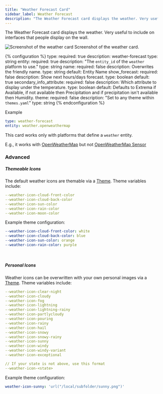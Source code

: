 ```yaml
---
title: "Weather Forecast Card"
sidebar_label: Weather Forecast
description: "The Weather Forecast card displays the weather. Very useful to include on interfaces that people display on the wall."
---
```


The Weather Forecast card displays the weather. Very useful to include on interfaces that people display on the wall.

<p class='img'>
<img src='/images/lovelace/lovelace_weather.png' alt='Screenshot of the weather card'>
Screenshot of the weather card.
</p>

{% configuration %}
type:
  required: true
  description: weather-forecast
  type: string
entity:
  required: true
  description: "The `entity_id` of the `weather` platform to use."
  type: string
name:
  required: false
  description: Overwrites the friendly name.
  type: string
  default: Entity Name
show_forecast:
  required: false
  description: Show next hours/days forecast.
  type: boolean
  default: true
secondary_info_attribute:
  required: false
  description: Which attribute to display under the temperature.
  type: boolean
  default: Defaults to Extrema if Available, if not available then Precipitation and if precipitation isn't available then Humidity.
theme:
  required: false
  description: "Set to any theme within `themes.yaml`"
  type: string
{% endconfiguration %}

Example

```yaml
type: weather-forecast
entity: weather.openweathermap
```

<div class="note">

  This card works only with platforms that define a `weather` entity.
  
  E.g., it works with [OpenWeatherMap](https://www.home-assistant.io/integrations/openweathermap/#weather) but not [OpenWeatherMap Sensor](https://www.home-assistant.io/integrations/openweathermap/#sensor)

</div>

### Advanced

##### Themeable Icons

The default weather icons are themable via a [Theme](https://www.home-assistant.io/integrations/frontend/#themes). Theme variables include: 

```yaml
--weather-icon-cloud-front-color
--weather-icon-cloud-back-color
--weather-icon-sun-color
--weather-icon-rain-color
--weather-icon-moon-color
```

Example theme configuration:

```yaml
--weather-icon-cloud-front-color: white
--weather-icon-cloud-back-color: blue
--weather-icon-sun-color: orange
--weather-icon-rain-color: purple
```

&nbsp;

##### Personal Icons

Weather icons can be overwritten with your own personal images via a [Theme](https://www.home-assistant.io/integrations/frontend/#themes). Theme variables include:

```yaml
--weather-icon-clear-night
--weather-icon-cloudy
--weather-icon-fog
--weather-icon-lightning
--weather-icon-lightning-rainy
--weather-icon-partlycloudy
--weather-icon-pouring
--weather-icon-rainy
--weather-icon-hail
--weather-icon-snowy
--weather-icon-snowy-rainy
--weather-icon-sunny
--weather-icon-windy
--weather-icon-windy-variant
--weather-icon-exceptional

// If your state is not above, use this format
--weather-icon-<state>
```

Example theme configuration:

```yaml
weather-icon-sunny: 'url("/local/subfolder/sunny.png")'
```
